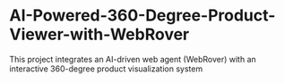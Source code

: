 # AI-Powered-360-Degree-Product-Viewer-with-WebRover
This project integrates an AI-driven web agent (WebRover) with an interactive 360-degree product visualization system
